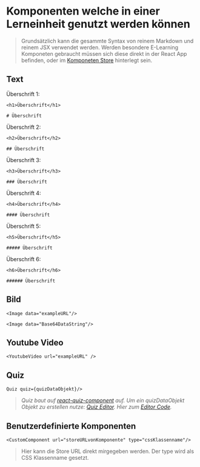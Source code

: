# Komponenten welche in einer Lerneinheit genutzt werden können

>Grundsätzlich kann die gesammte Syntax von reinem Markdown und reinem JSX verwendet werden.
>Werden besondere E-Learning Komponeten gebraucht müssen sich diese direkt in der React App befinden, oder im  [Komponeten Store](https://github.com/doldsimo/react-remote-learning-components) hinterlegt sein.

## Text

Überschrift 1:

`<h1>Überschrift</h1>`

`# Überschrift`

Überschrift 2:

`<h2>Überschrift</h2>`

`## Überschrift`

Überschrift 3:

`<h3>Überschrift</h3>`

`### Überschrift`

Überschrift 4:

`<h4>Überschrift</h4>`

`#### Überschrift`

Überschrift 5:

`<h5>Überschrift</h5>`

`##### Überschrift`

Überschrift 6:

`<h6>Überschrift</h6>`

`###### Überschrift`

## Bild

`<Image data="exampleURL"/>`

`<Image data="Base64DataString"/>`

## Youtube Video

`<YoutubeVideo url="exampleURL" />`

## Quiz

`Quiz quiz={quizDataObjekt}/>`

>*Quiz baut auf [react-quiz-component](https://github.com/wingkwong/react-quiz-component) auf. Um ein quizDataObjekt Objekt zu erstellen nutze: [Quiz Editor](https://wingkwong.github.io/react-quiz-form/). Hier zum [Editor Code](https://wingkwong.github.io/react-quiz-form/).*

## Benutzerdefinierte Komponenten

`<CustomComponent url="storeURLvonKomponente" type="cssKlassenname"/>`
>Hier kann die Store URL direkt mirgegeben werden. Der type wird als CSS Klassenname gesetzt.
